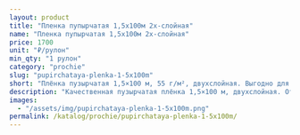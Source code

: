 ```yaml
---
layout: product
title: "Пленка пупырчатая 1,5х100м 2х-слойная"
name: "Пленка пупырчатая 1,5х100м 2х-слойная"
price: 1700
unit: "₽/рулон"
min_qty: "1 рулон"
category: "prochie"
slug: "pupirchataya-plenka-1-5x100m"
short: "Плёнка пузырчатая 1,5×100 м, 55 г/м², двухслойная. Выгодно для магазинов и маркетплейсов."
description: "Качественная пузырчатая плёнка 1,5×100 м, двухслойная. Отлично защищает товары при транспортировке и хранении. Самовоз в Екатеринбурге, доставка по всей России."
images:
  - "/assets/img/pupirchataya-plenka-1-5x100m.png"
permalink: /katalog/prochie/pupirchataya-plenka-1-5x100m/
---
```

